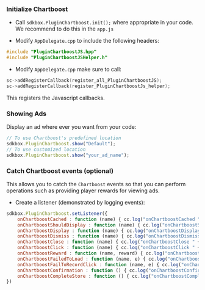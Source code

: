 ### Initialize Chartboost
* Call `sdkbox.PluginChartboost.init();` where appropriate in your code. We
recommend to do this in the `app.js`

* Modify `AppDelegate.cpp` to include the following headers:
```cpp
#include "PluginChartboostJS.hpp"
#include "PluginChartboostJSHelper.h"
```

* Modify `AppDelegate.cpp` make sure to call:
```cpp
sc->addRegisterCallback(register_all_PluginChartboostJS);
sc->addRegisterCallback(register_PluginChartboostJs_helper);
```
This registers the Javascript callbacks.

### Showing Ads
Display an ad where ever you want from your code:
```javascript
// To use Chartboost's predefined location
sdkbox.PluginChartboost.show("Default");
// To use customized location
sdkbox.PluginChartboost.show("your_ad_name");
```

### Catch Chartboost events (optional)
This allows you to catch the `Chartboost` events so that you can perform operations such as providing player rewards for viewing ads.

* Create a listener (demonstrated by logging events):
```javascript
sdkbox.PluginChartboost.setListener({
    onChartboostCached : function (name) { cc.log("onChartboostCached " + name) },
    onChartboostShouldDisplay : function (name) { cc.log("onChartboostShouldDisplay " + name) },
    onChartboostDisplay : function (name) { cc.log("onChartboostDisplay " + name) },
    onChartboostDismiss : function (name) { cc.log("onChartboostDismiss " + name) },
    onChartboostClose : function (name) { cc.log("onChartboostClose " + name) },
    onChartboostClick : function (name) { cc.log("onChartboostClick " + name) },
    onChartboostReward : function (name, reward) { cc.log("onChartboostReward " + name + " reward " + reward) },
    onChartboostFailedToLoad : function (name, e) { cc.log("onChartboostFailedToLoad " + name + " load error " + e) },
    onChartboostFailToRecordClick : function (name, e) { cc.log("onChartboostFailToRecordClick " + name + " click error " + e) },
    onChartboostConfirmation : function () { cc.log("onChartboostConfirmation") },
    onChartboostCompleteStore : function () { cc.log("onChartboostCompleteStore") },
})
```
